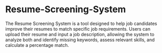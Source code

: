 # Resume-Screening-System
The Resume Screening System is a tool designed to help job candidates improve their resumes to match specific job requirements. Users can upload their resume and input a job description, allowing the system to analyze both and identify missing keywords, assess relevant skills, and calculate a percentage match.
